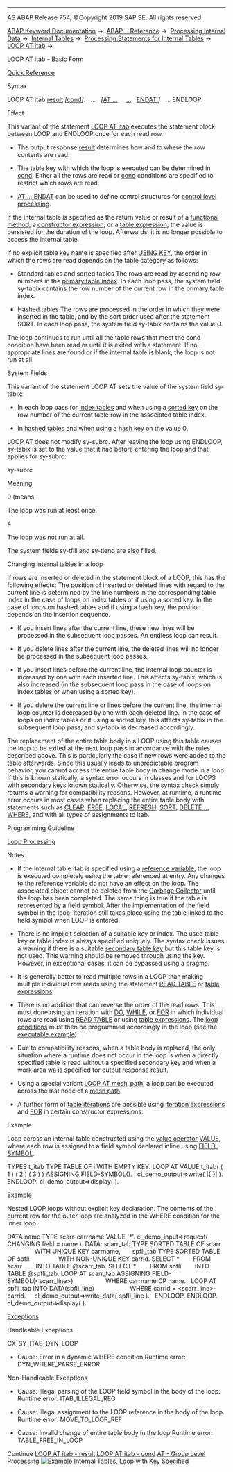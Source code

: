   

* * *

AS ABAP Release 754, ©Copyright 2019 SAP SE. All rights reserved.

[ABAP Keyword Documentation](javascript:call_link\('abenabap.htm'\)) →  [ABAP − Reference](javascript:call_link\('abenabap_reference.htm'\)) →  [Processing Internal Data](javascript:call_link\('abenabap_data_working.htm'\)) →  [Internal Tables](javascript:call_link\('abenitab.htm'\)) →  [Processing Statements for Internal Tables](javascript:call_link\('abentable_processing_statements.htm'\)) →  [LOOP AT itab](javascript:call_link\('abaploop_at_itab_variants.htm'\)) → 

LOOP AT itab - Basic Form

[Quick Reference](javascript:call_link\('abaploop_at_itab_shortref.htm'\))

Syntax

LOOP AT itab [result](javascript:call_link\('abaploop_at_itab_result.htm'\)) *\[*[cond](javascript:call_link\('abaploop_at_itab_cond.htm'\))*\]*.
  ...
  *\[*[AT ...](javascript:call_link\('abapat_itab.htm'\))
    [...](javascript:call_link\('abapat_itab.htm'\))
  [ENDAT.](javascript:call_link\('abapat_itab.htm'\))*\]*
  ...
ENDLOOP.

Effect

This variant of the statement [LOOP AT itab](javascript:call_link\('abaploop_at_itab_variants.htm'\)) executes the statement block between LOOP and ENDLOOP once for each read row.

-   The output response [result](javascript:call_link\('abaploop_at_itab_result.htm'\)) determines how and to where the row contents are read.
    
-   The table key with which the loop is executed can be determined in [cond](javascript:call_link\('abaploop_at_itab_cond.htm'\)). Either all the rows are read or [cond](javascript:call_link\('abaploop_at_itab_cond.htm'\)) conditions are specified to restrict which rows are read.
    
-   [AT ... ENDAT](javascript:call_link\('abapat_itab.htm'\)) can be used to define control structures for [control level processing](javascript:call_link\('abencontrol_level_processin_glosry.htm'\) "Glossary Entry").
    

If the internal table is specified as the return value or result of a [functional method](javascript:call_link\('abenfunctional_method_glosry.htm'\) "Glossary Entry"), a [constructor expression](javascript:call_link\('abenconstructor_expression_glosry.htm'\) "Glossary Entry"), or a [table expression](javascript:call_link\('abentable_expression_glosry.htm'\) "Glossary Entry"), the value is persisted for the duration of the loop. Afterwards, it is no longer possible to access the internal table.

If no explicit table key name is specified after [USING KEY](javascript:call_link\('abaploop_at_itab_cond.htm'\)), the order in which the rows are read depends on the table category as follows:

-   Standard tables and sorted tables
    The rows are read by ascending row numbers in the [primary table index](javascript:call_link\('abenprimary_table_index_glosry.htm'\) "Glossary Entry"). In each loop pass, the system field sy-tabix contains the row number of the current row in the primary table index.
    
-   Hashed tables
    The rows are processed in the order in which they were inserted in the table, and by the sort order used after the statement SORT. In each loop pass, the system field sy-tabix contains the value 0.
    

The loop continues to run until all the table rows that meet the cond condition have been read or until it is exited with a statement. If no appropriate lines are found or if the internal table is blank, the loop is not run at all.

System Fields

This variant of the statement LOOP AT sets the value of the system field sy-tabix:

-   In each loop pass for [index tables](javascript:call_link\('abenindex_table_glosry.htm'\) "Glossary Entry") and when using a [sorted key](javascript:call_link\('abensorted_key_glosry.htm'\) "Glossary Entry") on the row number of the current table row in the associated table index.
    
-   In [hashed tables](javascript:call_link\('abenhashed_table_glosry.htm'\) "Glossary Entry") and when using a [hash key](javascript:call_link\('abenhash_key_glosry.htm'\) "Glossary Entry") on the value 0.
    

LOOP AT does not modify sy-subrc. After leaving the loop using ENDLOOP, sy-tabix is set to the value that it had before entering the loop and that applies for sy-subrc:

sy-subrc

Meaning

0 (means:

The loop was run at least once.

4

The loop was not run at all.

The system fields sy-tfill and sy-tleng are also filled.

Changing internal tables in a loop

If rows are inserted or deleted in the statement block of a LOOP, this has the following effects: The position of inserted or deleted lines with regard to the current line is determined by the line numbers in the corresponding table index in the case of loops on index tables or if using a sorted key. In the case of loops on hashed tables and if using a hash key, the position depends on the insertion sequence.

-   If you insert lines after the current line, these new lines will be processed in the subsequent loop passes. An endless loop can result.
    
-   If you delete lines after the current line, the deleted lines will no longer be processed in the subsequent loop passes.
    
-   If you insert lines before the current line, the internal loop counter is increased by one with each inserted line. This affects sy-tabix, which is also increased (in the subsequent loop pass in the case of loops on index tables or when using a sorted key).
    
-   If you delete the current line or lines before the current line, the internal loop counter is decreased by one with each deleted line. In the case of loops on index tables or if using a sorted key, this affects sy-tabix in the subsequent loop pass, and sy-tabix is decreased accordingly.
    

The replacement of the entire table body in a LOOP using this table causes the loop to be exited at the next loop pass in accordance with the rules described above. This is particularly the case if new rows were added to the table afterwards. Since this usually leads to unpredictable program behavior, you cannot access the entire table body in change mode in a loop. If this is known statically, a syntax error occurs in classes and for LOOPS with secondary keys known statically. Otherwise, the syntax check simply returns a warning for compatibility reasons. However, at runtime, a runtime error occurs in most cases when replacing the entire table body with statements such as [CLEAR](javascript:call_link\('abapclear.htm'\)), [FREE](javascript:call_link\('abapfree_dataobject.htm'\)), [LOCAL](javascript:call_link\('abaplocal.htm'\)), [REFRESH](javascript:call_link\('abaprefresh_itab.htm'\)), [SORT](javascript:call_link\('abapsort_itab.htm'\)), [DELETE ... WHERE](javascript:call_link\('abapdelete_itab_lines.htm'\)), and with all types of assignments to itab.

Programming Guideline

[Loop Processing](javascript:call_link\('abenloop_guidl.htm'\) "Guideline")

Notes

-   If the internal table itab is specified using a [reference variable](javascript:call_link\('abenreference_variable_glosry.htm'\) "Glossary Entry"), the loop is executed completely using the table referenced at entry. Any changes to the reference variable do not have an effect on the loop. The associated object cannot be deleted from the [Garbage Collector](javascript:call_link\('abengarbage_collector_glosry.htm'\) "Glossary Entry") until the loop has been completed. The same thing is true if the table is represented by a field symbol. After the implementation of the field symbol in the loop, iteration still takes place using the table linked to the field symbol when LOOP is entered.
    
-   There is no implicit selection of a suitable key or index. The used table key or table index is always specified uniquely. The syntax check issues a warning if there is a suitable [secondary table key](javascript:call_link\('abensecondary_table_key_glosry.htm'\) "Glossary Entry") but this table key is not used. This warning should be removed through using the key. However, in exceptional cases, it can be bypassed using a [pragma](javascript:call_link\('abenpragma_glosry.htm'\) "Glossary Entry").
    
-   It is generally better to read multiple rows in a LOOP than making multiple individual row reads using the statement [READ TABLE](javascript:call_link\('abapread_table.htm'\)) or [table expressions](javascript:call_link\('abentable_expressions.htm'\)).
    
-   There is no addition that can reverse the order of the read rows. This must done using an iteration with [DO](javascript:call_link\('abapdo.htm'\)), [WHILE](javascript:call_link\('abapwhile.htm'\)), or [FOR](javascript:call_link\('abenfor.htm'\)) in which individual rows are read using [READ TABLE](javascript:call_link\('abapread_table.htm'\)) or using [table expressions](javascript:call_link\('abentable_expressions.htm'\)). The [loop conditions](javascript:call_link\('abaploop_at_itab_cond.htm'\)) must then be programmed accordingly in the loop (see the [executable example](javascript:call_link\('abeninverse_itab_for_abexa.htm'\))).
    
-   Due to compatibility reasons, when a table body is replaced, the only situation where a runtime does not occur in the loop is when a directly specified table is read without a specified secondary key and when a work area wa is specified for output response [result](javascript:call_link\('abaploop_at_itab_result.htm'\)).
    
-   Using a special variant [LOOP AT mesh\_path](javascript:call_link\('abenmesh_loop.htm'\)), a loop can be executed across the last node of a [mesh path](javascript:call_link\('abenmesh_path_glosry.htm'\) "Glossary Entry").
    
-   A further form of [table iterations](javascript:call_link\('abentable_iteration_glosry.htm'\) "Glossary Entry") are possible using [iteration expressions](javascript:call_link\('abeniteration_expression_glosry.htm'\) "Glossary Entry") and [FOR](javascript:call_link\('abenfor_itab.htm'\)) in certain constructor expressions.
    

Example

Loop across an internal table constructed using the [value operator](javascript:call_link\('abenvalue_operator_glosry.htm'\) "Glossary Entry") [VALUE](javascript:call_link\('abenconstructor_expression_value.htm'\)), where each row is assigned to a field symbol declared inline using [FIELD-SYMBOL](javascript:call_link\('abenfield-symbol_inline.htm'\)).

TYPES t\_itab TYPE TABLE OF i WITH EMPTY KEY.
LOOP AT VALUE t\_itab( ( 1 ) ( 2 ) ( 3 ) ) ASSIGNING FIELD-SYMBOL(<fs>).
  cl\_demo\_output=>write( |{ <fs> }| ).
ENDLOOP.
cl\_demo\_output=>display( ).

Example

Nested LOOP loops without explicit key declaration. The contents of the current row for the outer loop are analyzed in the WHERE condition for the inner loop.

DATA name TYPE scarr-carrname VALUE '\*'.
cl\_demo\_input=>request( CHANGING field = name ).
DATA: scarr\_tab TYPE SORTED TABLE OF scarr
                WITH UNIQUE KEY carrname,
      spfli\_tab TYPE SORTED TABLE OF spfli
                WITH NON-UNIQUE KEY carrid.
SELECT \*
       FROM scarr
       INTO TABLE @scarr\_tab.
SELECT \*
       FROM spfli
       INTO TABLE @spfli\_tab.
LOOP AT scarr\_tab ASSIGNING FIELD-SYMBOL(<scarr\_line>)
                  WHERE carrname CP name.
  LOOP AT spfli\_tab INTO DATA(spfli\_line)
                    WHERE carrid = <scarr\_line>-carrid.
    cl\_demo\_output=>write\_data( spfli\_line ).
  ENDLOOP.
ENDLOOP.
cl\_demo\_output=>display( ).

[Exceptions](javascript:call_link\('abenabap_language_exceptions.htm'\))

Handleable Exceptions

CX\_SY\_ITAB\_DYN\_LOOP

-   Cause: Error in a dynamic WHERE condition
    Runtime error: DYN\_WHERE\_PARSE\_ERROR
    

Non-Handleable Exceptions

-   Cause: Illegal parsing of the LOOP field symbol in the body of the loop.
    Runtime error: ITAB\_ILLEGAL\_REG
    
-   Cause: Illegal assignment to the LOOP reference in the body of the loop.
    Runtime error: MOVE\_TO\_LOOP\_REF
    
-   Cause: Invalid change of entire table body in the loop
    Runtime error: TABLE\_FREE\_IN\_LOOP
    

Continue
[LOOP AT itab - result](javascript:call_link\('abaploop_at_itab_result.htm'\))
[LOOP AT itab - cond](javascript:call_link\('abaploop_at_itab_cond.htm'\))
[AT - Group Level Processing](javascript:call_link\('abapat_itab.htm'\))
![Example](exa.gif "Example") [Internal Tables, Loop with Key Specified](javascript:call_link\('abenloop_at_itab_key_abexa.htm'\))